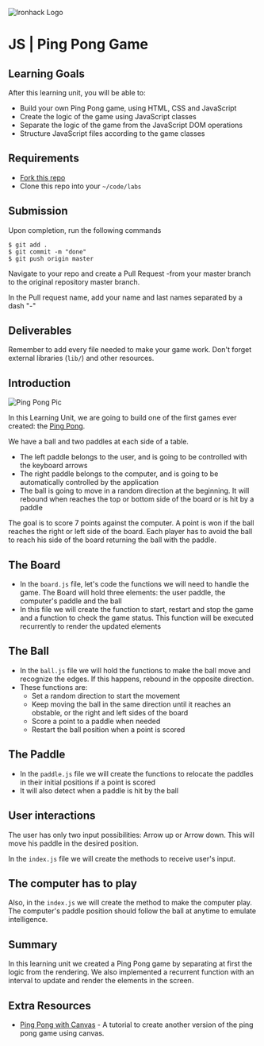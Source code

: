 ![Ironhack Logo](https://i.imgur.com/1QgrNNw.png)

# JS | Ping Pong Game



## Learning Goals

After this learning unit, you will be able to:

- Build your own Ping Pong game, using HTML, CSS and JavaScript
- Create the logic of the game using JavaScript classes
- Separate the logic of the game from the JavaScript DOM operations
- Structure JavaScript files according to the game classes

## Requirements

- [Fork this repo](https://guides.github.com/activities/forking/)
- Clone this repo into your `~/code/labs`

## Submission

Upon completion, run the following commands
```
$ git add .
$ git commit -m "done"
$ git push origin master
```
Navigate to your repo and create a Pull Request -from your master branch to the original repository master branch.

In the Pull request name, add your name and last names separated by a dash "-"

## Deliverables

Remember to add every file needed to make your game work. Don't forget external libraries (`lib/`) and other resources.

## Introduction

![Ping Pong Pic](https://i.imgur.com/XOUlFqu.png)

In this Learning Unit, we are going to build one of the first games ever created: the [Ping Pong](https://en.wikipedia.org/wiki/Pong).

We have a ball and two paddles at each side of a table. 

- The left paddle belongs to the user, and is going to be controlled with the keyboard arrows
- The right paddle belongs to the computer, and is going to be automatically controlled by the application
- The ball is going to move in a random direction at the beginning. It will rebound when reaches the top or bottom side of the board or is hit by a paddle

The goal is to score 7 points against the computer. A point is won if the ball reaches the right or left side of the board. Each player has to avoid the ball to reach his side of the board returning the ball with the paddle.


## The Board

- In the `board.js` file, let's code the functions we will need to handle the game. The Board will hold three elements: the user paddle, the computer's paddle and the ball
- In this file we will create the function to start, restart and stop the game and a function to check the game status. This function will be executed recurrently to render the updated elements

## The Ball

- In the `ball.js` file we will hold the functions to make the ball move and recognize the edges. If this happens, rebound in the opposite direction.
- These functions are:
	- Set a random direction to start the movement
	- Keep moving the ball in the same direction until it reaches an obstable, or the right and left sides of the board
	- Score a point to a paddle when needed
	- Restart the ball position when a point is scored

## The Paddle

- In the `paddle.js` file we will create the functions to relocate the paddles in their initial positions if a point is scored
- It will also detect when a paddle is hit by the ball

## User interactions

The user has only two input possibilities: Arrow up or Arrow down. This will move his paddle in the desired position.

In the `index.js` file we will create the methods to receive user's input.

## The computer has to play

Also, in the `index.js` we will create the method to make the computer play. The computer's paddle position should follow the ball at anytime to emulate intelligence.


## Summary

In this learning unit we created a Ping Pong game by separating at first the logic from the rendering. We also implemented a recurrent function with an interval to update and render the elements in the screen.

## Extra Resources

- [Ping Pong with Canvas](http://cssdeck.com/labs/ping-pong-game-tutorial-with-html5-canvas-and-sounds) - A tutorial to create another version of the ping pong game using canvas.
